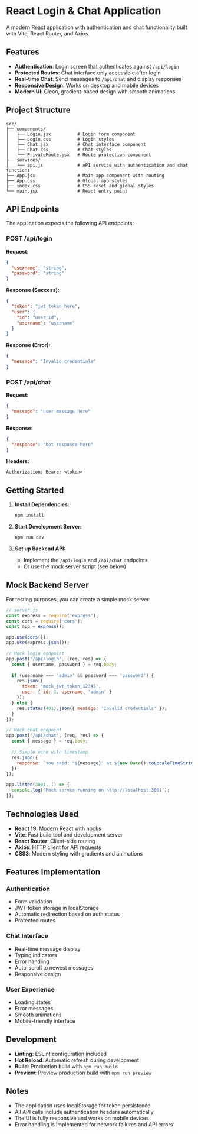 # React Login & Chat Application

A modern React application with authentication and chat functionality built with Vite, React Router, and Axios.

## Features

- **Authentication**: Login screen that authenticates against `/api/login`
- **Protected Routes**: Chat interface only accessible after login
- **Real-time Chat**: Send messages to `/api/chat` and display responses
- **Responsive Design**: Works on desktop and mobile devices
- **Modern UI**: Clean, gradient-based design with smooth animations

## Project Structure

```
src/
├── components/
│   ├── Login.jsx          # Login form component
│   ├── Login.css          # Login styles
│   ├── Chat.jsx           # Chat interface component
│   ├── Chat.css           # Chat styles
│   └── PrivateRoute.jsx   # Route protection component
├── services/
│   └── api.js             # API service with authentication and chat functions
├── App.jsx                # Main app component with routing
├── App.css                # Global app styles
├── index.css              # CSS reset and global styles
└── main.jsx               # React entry point
```

## API Endpoints

The application expects the following API endpoints:

### POST /api/login
**Request:**
```json
{
  "username": "string",
  "password": "string"
}
```

**Response (Success):**
```json
{
  "token": "jwt_token_here",
  "user": {
    "id": "user_id",
    "username": "username"
  }
}
```

**Response (Error):**
```json
{
  "message": "Invalid credentials"
}
```

### POST /api/chat
**Request:**
```json
{
  "message": "user message here"
}
```

**Response:**
```json
{
  "response": "bot response here"
}
```

**Headers:**
```
Authorization: Bearer <token>
```

## Getting Started

1. **Install Dependencies:**
   ```bash
   npm install
   ```

2. **Start Development Server:**
   ```bash
   npm run dev
   ```

3. **Set up Backend API:**
   - Implement the `/api/login` and `/api/chat` endpoints
   - Or use the mock server script (see below)

## Mock Backend Server

For testing purposes, you can create a simple mock server:

```javascript
// server.js
const express = require('express');
const cors = require('cors');
const app = express();

app.use(cors());
app.use(express.json());

// Mock login endpoint
app.post('/api/login', (req, res) => {
  const { username, password } = req.body;
  
  if (username === 'admin' && password === 'password') {
    res.json({
      token: 'mock_jwt_token_12345',
      user: { id: 1, username: 'admin' }
    });
  } else {
    res.status(401).json({ message: 'Invalid credentials' });
  }
});

// Mock chat endpoint
app.post('/api/chat', (req, res) => {
  const { message } = req.body;
  
  // Simple echo with timestamp
  res.json({
    response: `You said: "${message}" at ${new Date().toLocaleTimeString()}`
  });
});

app.listen(3001, () => {
  console.log('Mock server running on http://localhost:3001');
});
```

## Technologies Used

- **React 19**: Modern React with hooks
- **Vite**: Fast build tool and development server
- **React Router**: Client-side routing
- **Axios**: HTTP client for API requests
- **CSS3**: Modern styling with gradients and animations

## Features Implementation

### Authentication
- Form validation
- JWT token storage in localStorage
- Automatic redirection based on auth status
- Protected routes

### Chat Interface
- Real-time message display
- Typing indicators
- Error handling
- Auto-scroll to newest messages
- Responsive design

### User Experience
- Loading states
- Error messages
- Smooth animations
- Mobile-friendly interface

## Development

- **Linting**: ESLint configuration included
- **Hot Reload**: Automatic refresh during development
- **Build**: Production build with `npm run build`
- **Preview**: Preview production build with `npm run preview`

## Notes

- The application uses localStorage for token persistence
- All API calls include authentication headers automatically
- The UI is fully responsive and works on mobile devices
- Error handling is implemented for network failures and API errors
